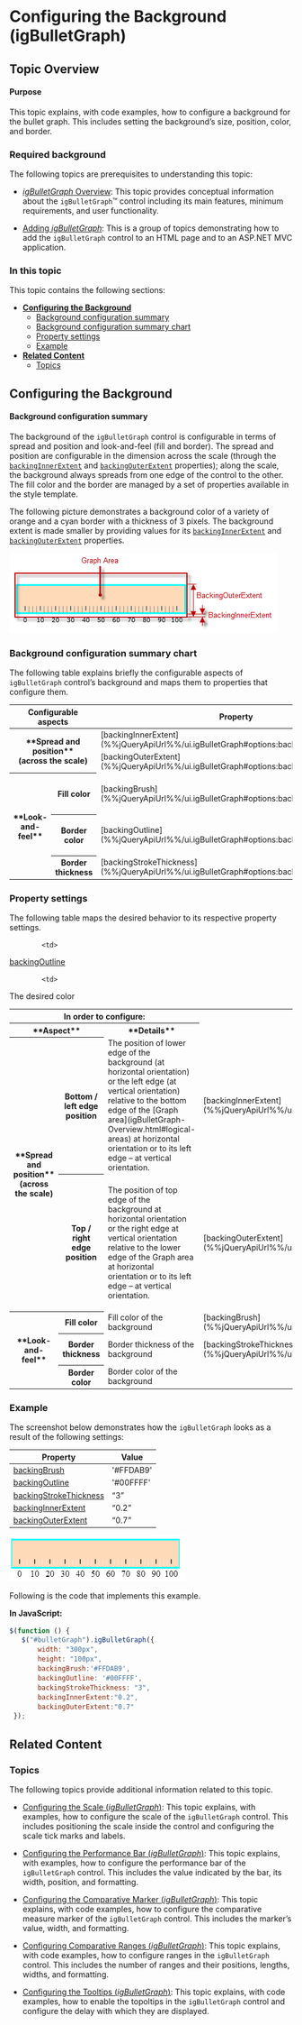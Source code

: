 ﻿<!--
|metadata|
{
    "fileName": "igbulletgraph-configuring-the-background",
    "controlName": "igBulletGraph",
    "tags": ["Charting","How Do I","Styling"]
}
|metadata|
-->

# Configuring the Background (igBulletGraph)

## Topic Overview

#### Purpose


This topic explains, with code examples, how to configure a background for the bullet graph. This includes setting the background’s size, position, color, and border.

### Required background

The following topics are prerequisites to understanding this topic:

- [*igBulletGraph* Overview](igBulletGraph-Overview.html): This topic provides conceptual information about the `igBulletGraph`™ control including its main features, minimum requirements, and user functionality.

- [Adding *igBulletGraph*](igBulletGraph-Adding.html): This is a group of topics demonstrating how to add the `igBulletGraph` control to an HTML page and to an ASP.NET MVC application.

### In this topic

This topic contains the following sections:

-   [**Configuring the Background**](#configuring)
    -   [Background configuration summary](#configuration-summary)
    -   [Background configuration summary chart](#configuration-summary-chart)
    -   [Property settings](#property-settings)
    -   [Example](#example)
-   [**Related Content**](#related-content)
    -   [Topics](#topics)



## <a id="configuring"></a>Configuring the Background

#### <a id="configuration-summary"></a> Background configuration summary

The background of the `igBulletGraph` control is configurable in terms of spread and position and look-and-feel (fill and border). The spread and position are configurable in the dimension across the scale (through the [`backingInnerExtent`](%%jQueryApiUrl%%/ui.igBulletGraph#options:backingInnerExtent) and [`backingOuterExtent`](%%jQueryApiUrl%%/ui.igBulletGraph#options:backingOuterExtent) properties); along the scale, the background always spreads from one edge of the control to the other. The fill color and the border are managed by a set of properties available in the style template.

The following picture demonstrates a background color of a variety of orange and a cyan border with a thickness of 3 pixels. The background extent is made smaller by providing values for its [`backingInnerExtent`](%%jQueryApiUrl%%/ui.igBulletGraph#options:backingInnerExtent) and [`backingOuterExtent`](%%jQueryApiUrl%%/ui.igBulletGraph#options:backingOuterExtent) properties.

![](images/igBulletGraph_Configuring_the_Background_1.png)

### <a id="configuration-summary-chart"></a> Background configuration summary chart

The following table explains briefly the configurable aspects of `igBulletGraph` control’s background and maps them to properties that configure them.

<table class="table table-bordered">
	<thead>
		<tr>
            <th colspan="2">
Configurable aspects
			</th>
            <th>
Property
			</th>
            <th>
Default value
			</th>
        </tr>
	</thead>
	<tbody>
        <tr>
            <th rowspan="2" colspan="2">
**Spread and position** 
				<br />
(across the scale)
			</th>
            <td>
[backingInnerExtent](%%jQueryApiUrl%%/ui.igBulletGraph#options:backingInnerExtent)
			</td>
            <td>
*0*
			</td>
        </tr>
        <tr>
            <td>
[backingOuterExtent](%%jQueryApiUrl%%/ui.igBulletGraph#options:backingOuterExtent)
			</td>
            <td>
*1.0*
			</td>
        </tr>
        <tr>
            <th rowspan="3">
**Look-and-feel**
			</th>
            <th>
Fill color
			</th>
            <td>
[backingBrush](%%jQueryApiUrl%%/ui.igBulletGraph#options:backingBrush)
			</td>
            <td>
Defined in the default theme
			</td>
        </tr>
        <tr>
            <th>
Border color
			</th>
            <td>
[backingOutline](%%jQueryApiUrl%%/ui.igBulletGraph#options:backingOutline)
			</td>
            <td>
Defined in the default theme
			</td>
        </tr>
        <tr>
            <th>
Border thickness
			</th>
            <td>
[backingStrokeThickness](%%jQueryApiUrl%%/ui.igBulletGraph#options:backingStrokeThickness)
			</td>
            <td>
*2.0*
			</td>
        </tr>
    </tbody>
</table>


### <a id="property-settings"></a> Property settings

The following table maps the desired behavior to its respective property settings.

<table class="table table-bordered">
	<tbody>
		<tr>
            <th colspan="3">
In order to configure:
			</th>
            <th rowspan="2">
Use this property:
			</th>
            <th rowspan="2">
And set it to:
			</th>
        </tr>     
		 <tr>
            <th colspan="2">
**Aspect**
			</th>
            <th>
**Details**
			</th>
        </tr>
        <tr>
            <th rowspan="2">
**Spread and position**
				<br />
(across the scale)
			</th>
            <th>
Bottom / left edge position
			</th>
            <td>
The position of lower edge of the background (at horizontal orientation) or the left edge (at vertical orientation) relative to the bottom edge of the [Graph area](igBulletGraph-Overview.html#logical-areas) at horizontal orientation or to its left edge – at vertical orientation.
			</td>
            <td>
[backingInnerExtent](%%jQueryApiUrl%%/ui.igBulletGraph#options;backingInnerExtent)
			</td>
            <td>
The desired value as a relative part of the height/width of the Graph area (depending on the orientation) presented as a fraction of 1 (e.g. *0.2)*
			</td>
        </tr>
        <tr>
            <th>
Top / right edge position
			</th>
            <td>
The position of top edge of the background at horizontal orientation or the right edge at vertical orientation relative to the lower edge of the Graph area at horizontal orientation or to its left edge – at vertical orientation.
			</td>
            <td>
[backingOuterExtent](%%jQueryApiUrl%%/ui.igBulletGraph#options:backingOuterExtent)
			</td>
            <td>
The desired value as a relative part of the height/width of the Graph area (depending on the orientation) presented as a fraction of 1 (e.g. *0.2*)
			</td>
        </tr>
        <tr>
            <th rowspan="3">
**Look-and-feel**
			</th>
            <th>
Fill color
			</th>
            <td>
Fill color of the background
			</td>
            <td>
[backingBrush](%%jQueryApiUrl%%/ui.igBulletGraph#options:backingBrush)
			</td>
            <td>
The desired color
			</td>
        </tr>
        <tr>
            <th>
Border thickness
			</th>
            <td>
Border thickness of the background
			</td>
            <td>
[backingStrokeThickness](%%jQueryApiUrl%%/ui.igBulletGraph#options:backingStrokeThickness)
			</td>
            <td>
The desired value in pixels
			</td>
        </tr>
        <tr>
            <th>
Border color
			</th>
            <td>
Border color of the background
			</td>

            <td>
[backingOutline](%%jQueryApiUrl%%/ui.igBulletGraph#options:backingOutline)
			</td>

            <td>
The desired color
			</td>
        </tr>
    </tbody>
</table>

### <a id="example"></a> Example

The screenshot below demonstrates how the `igBulletGraph` looks as a result of the following settings:

Property | Value
---|---
[backingBrush](%%jQueryApiUrl%%/ui.igBulletGraph#options:backingBrush) | '#FFDAB9'
[backingOutline](%%jQueryApiUrl%%/ui.igBulletGraph#options:backingOutline) | '#00FFFF'
[backingStrokeThickness](%%jQueryApiUrl%%/ui.igBulletGraph#options:backingStrokeThickness) | “3”
[backingInnerExtent](%%jQueryApiUrl%%/ui.igBulletGraph#options:backingInnerExtent) | “0.2”
[backingOuterExtent](%%jQueryApiUrl%%/ui.igBulletGraph#options:backingOuterExtent) | “0.7”


![](images/igBulletGraph_Configuring_the_Background_2.png)

Following is the code that implements this example.

**In JavaScript:**

 ```js
 $(function () {             
    $("#bulletGraph").igBulletGraph({
        width: "300px",
        height: "100px",
        backingBrush:'#FFDAB9',
        backingOutline: '#00FFFF',
        backingStrokeThickness: "3",
        backingInnerExtent:"0.2",
        backingOuterExtent:"0.7"
  });
 ```




## <a id="related-content"></a> Related Content

### <a id="topics"></a> Topics

The following topics provide additional information related to this topic.


- [Configuring the Scale (*igBulletGraph*)](igBulletGraph-Configuring-the-Scale.html): This topic explains, with examples, how to configure the scale of the `igBulletGraph` control. This includes positioning the scale inside the control and configuring the scale tick marks and labels.

- [Configuring the Performance Bar (*igBulletGraph*)](igBulletGraph-Configuring-the-Performance-Bar.html): This topic explains, with examples, how to configure the performance bar of the `igBulletGraph` control. This includes the value indicated by the bar, its width, position, and formatting.

- [Configuring the Comparative Marker (*igBulletGraph*)](igBulletGraph-Configuring-the-Comparative-Marker.html): This topic explains, with code examples, how to configure the comparative measure marker of the `igBulletGraph` control. This includes the marker’s value, width, and formatting.

- [Configuring Comparative Ranges (*igBulletGraph*)](igBulletGraph-Configuring-Comparative-Ranges.html): This topic explains, with code examples, how to configure ranges in the `igBulletGraph` control. This includes the number of ranges and their positions, lengths, widths, and formatting.

- [Configuring the Tooltips (*igBulletGraph*)](igBulletGraph-Configuring-the-Tooltips.html): This topic explains, with code examples, how to enable the topoltips in the `igBulletGraph` control and configure the delay with which they are displayed.





 

 


